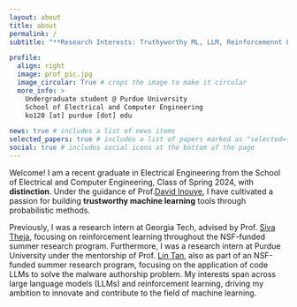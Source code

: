 ```yaml
---
layout: about
title: about
permalink: /
subtitle: "**Research Interests: Truthyworthy ML, LLM, Reinforcemennt Learning**"

profile:
  align: right
  image: prof_pic.jpg
  image_circular: True # crops the image to make it circular
  more_info: >
    Undergraduate student @ Purdue University 
    School of Electrical and Computer Engineering
    ko120 [at] purdue [dot] edu

news: true # includes a list of news items
selected_papers: true # includes a list of papers marked as "selected={true}"
social: true # includes social icons at the bottom of the page
---
```

Welcome! I am a recent graduate in Electrical Engineering from the School of Electrical and Computer Engineering, Class of Spring 2024, with **distinction**. Under the guidance of Prof.<a href="https://www.davidinouye.com/">David Inouye</a>, I have cultivated a passion for building **trustworthy machine learning** tools through probabilistic methods.

Previously, I was a research intern at Georgia Tech, advised by Prof. <a href="https://sites.google.com/site/sivatheja/">Siva Theja</a>, focusing on reinforcement learning throughout the NSF-funded summer research program. Furthermore, I was a research intern at Purdue University under the mentorship of Prof. <a href="https://www.cs.purdue.edu/homes/lintan/">Lin Tan</a>, also as part of an NSF-funded summer research program, focusing on the application of code LLMs to solve the malware authorship problem. My interests span across large language models (LLMs) and reinforcement learning, driving my ambition to innovate and contribute to the field of machine learning.
